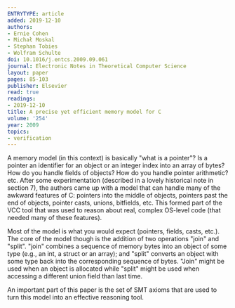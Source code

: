 ```yaml
---
ENTRYTYPE: article
added: 2019-12-10
authors:
- Ernie Cohen
- Michał Moskal
- Stephan Tobies
- Wolfram Schulte
doi: 10.1016/j.entcs.2009.09.061
journal: Electronic Notes in Theoretical Computer Science
layout: paper
pages: 85-103
publisher: Elsevier
read: true
readings:
- 2019-12-10
title: A precise yet efficient memory model for C
volume: '254'
year: 2009
topics:
- verification
---
```


A memory model (in this context) is basically "what is a pointer"?
Is a pointer an identifier for an object or an integer index into an array of bytes?
How do you handle fields of objects?
How do you handle pointer arithmetic?
etc.
After some experimentation (described in a lovely historical note in section 7), the authors came up with a model
that can handle many of the awkward features of C:
pointers into the middle of objects,
pointers past the end of objects,
pointer casts,
unions,
bitfields,
etc.
This formed part of the VCC tool that was used to reason about
real, complex OS-level code (that needed many of these features).

Most of the model is what you would expect (pointers, fields, casts, etc.).
The core of the model though is the addition of two operations "join" and "split".
"join" combines a sequence of memory bytes into an object of some type (e.g., an int, a struct or an array);
and "split" converts an object with some type back into the corresponding sequence of bytes.
"Join" might be used when an object is allocated while "split" might be used when accessing a different union field than last time.

An important part of this paper is the set of SMT axioms that are used to turn this model into an effective reasoning tool.
